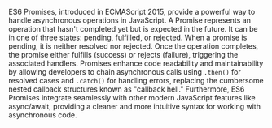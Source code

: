 ES6 Promises, introduced in ECMAScript 2015, provide a powerful way to handle asynchronous operations in JavaScript. A Promise represents an operation that hasn't completed yet but is expected in the future. It can be in one of three states: pending, fulfilled, or rejected. When a promise is pending, it is neither resolved nor rejected. Once the operation completes, the promise either fulfills (success) or rejects (failure), triggering the associated handlers. Promises enhance code readability and maintainability by allowing developers to chain asynchronous calls using `.then()` for resolved cases and `.catch()` for handling errors, replacing the cumbersome nested callback structures known as "callback hell." Furthermore, ES6 Promises integrate seamlessly with other modern JavaScript features like async/await, providing a cleaner and more intuitive syntax for working with asynchronous code.
